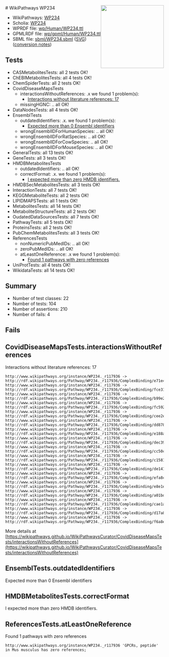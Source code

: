 <img style="float: right; width: 200px" src="../logo.png" />
# WikiPathways WP234

* WikiPathways: [WP234](https://identifiers.org/wikipathways:WP234)
* Scholia: [WP234](https://scholia.toolforge.org/wikipathways/WP234)
* WPRDF file: [wp/Human/WP234.ttl](../wp/Human/WP234.ttl)
* GPMLRDF file: [wp/gpml/Human/WP234.ttl](../wp/gpml/Human/WP234.ttl)
* SBML file: [sbml/WP234.sbml](../sbml/WP234.sbml) ([SVG](../sbml/WP234.svg)) ([conversion notes](../sbml/WP234.txt))

## Tests
* CASMetabolitesTests: all 2 tests OK!
* ChEBIMetabolitesTests: all 4 tests OK!
* ChemSpiderTests: all 2 tests OK!
* CovidDiseaseMapsTests
    * interactionsWithoutReferences: .x we found 1 problem(s):
        * [Interactions without literature references: 17](#9701cce8)
    * missingHGNC: .. all OK!
* DataNodesTests: all 4 tests OK!
* EnsemblTests
    * outdatedIdentifiers: .x. we found 1 problem(s):
        * [Expected more than 0 Ensembl identifiers](#f44398b7)
    * wrongEnsemblIDForHumanSpecies: .. all OK!
    * wrongEnsemblIDForRatSpecies: .. all OK!
    * wrongEnsemblIDForCowSpecies: .. all OK!
    * wrongEnsemblIDForMouseSpecies: .. all OK!
* GeneralTests: all 13 tests OK!
* GeneTests: all 3 tests OK!
* HMDBMetabolitesTests
    * outdatedIdentifiers: .. all OK!
    * correctFormat: .x. we found 1 problem(s):
        * [I expected more than zero HMDB identifiers.](#ad154c1e)
* HMDBSecMetabolitesTests: all 3 tests OK!
* InteractionTests: all 7 tests OK!
* KEGGMetaboliteTests: all 2 tests OK!
* LIPIDMAPSTests: all 1 tests OK!
* MetabolitesTests: all 14 tests OK!
* MetaboliteStructureTests: all 2 tests OK!
* OudatedDataSourcesTests: all 7 tests OK!
* PathwayTests: all 5 tests OK!
* ProteinsTests: all 2 tests OK!
* PubChemMetabolitesTests: all 3 tests OK!
* ReferencesTests
    * nonNumericPubMedIDs: .. all OK!
    * zeroPubMedIDs: .. all OK!
    * atLeastOneReference: .x we found 1 problem(s):
        * [Found 1 pathways with zero references](#35eb778e)
* UniProtTests: all 4 tests OK!
* WikidataTests: all 14 tests OK!


## Summary

* Number of test classes: 22
* Number of tests: 104
* Number of assertions: 210
* Number of fails: 4

## Fails

<a name="9701cce8" />

## CovidDiseaseMapsTests.interactionsWithoutReferences

Interactions without literature references: 17
```
http://www.wikipathways.org/instance/WP234._r117936 -> http://rdf.wikipathways.org/Pathway/WP234._r117936/ComplexBinding/e71e4
http://www.wikipathways.org/instance/WP234._r117936 -> http://rdf.wikipathways.org/Pathway/WP234._r117936/ComplexBinding/fce31
http://www.wikipathways.org/instance/WP234._r117936 -> http://rdf.wikipathways.org/Pathway/WP234._r117936/ComplexBinding/b99e2
http://www.wikipathways.org/instance/WP234._r117936 -> http://rdf.wikipathways.org/Pathway/WP234._r117936/ComplexBinding/fc592
http://www.wikipathways.org/instance/WP234._r117936 -> http://rdf.wikipathways.org/Pathway/WP234._r117936/ComplexBinding/cee2e
http://www.wikipathways.org/instance/WP234._r117936 -> http://rdf.wikipathways.org/Pathway/WP234._r117936/ComplexBinding/dd878
http://www.wikipathways.org/instance/WP234._r117936 -> http://rdf.wikipathways.org/Pathway/WP234._r117936/ComplexBinding/e188a
http://www.wikipathways.org/instance/WP234._r117936 -> http://rdf.wikipathways.org/Pathway/WP234._r117936/ComplexBinding/dec39
http://www.wikipathways.org/instance/WP234._r117936 -> http://rdf.wikipathways.org/Pathway/WP234._r117936/ComplexBinding/cc50c
http://www.wikipathways.org/instance/WP234._r117936 -> http://rdf.wikipathways.org/Pathway/WP234._r117936/ComplexBinding/c1581
http://www.wikipathways.org/instance/WP234._r117936 -> http://rdf.wikipathways.org/Pathway/WP234._r117936/ComplexBinding/de141
http://www.wikipathways.org/instance/WP234._r117936 -> http://rdf.wikipathways.org/Pathway/WP234._r117936/ComplexBinding/efa8c
http://www.wikipathways.org/instance/WP234._r117936 -> http://rdf.wikipathways.org/Pathway/WP234._r117936/ComplexBinding/e8e1e
http://www.wikipathways.org/instance/WP234._r117936 -> http://rdf.wikipathways.org/Pathway/WP234._r117936/ComplexBinding/a01bd
http://www.wikipathways.org/instance/WP234._r117936 -> http://rdf.wikipathways.org/Pathway/WP234._r117936/ComplexBinding/cae1a
http://www.wikipathways.org/instance/WP234._r117936 -> http://rdf.wikipathways.org/Pathway/WP234._r117936/ComplexBinding/d17a8
http://www.wikipathways.org/instance/WP234._r117936 -> http://rdf.wikipathways.org/Pathway/WP234._r117936/ComplexBinding/f6a8e
```

More details at [https://wikipathways.github.io/WikiPathwaysCurator/CovidDiseaseMapsTests/interactionsWithoutReferences](https://wikipathways.github.io/WikiPathwaysCurator/CovidDiseaseMapsTests/interactionsWithoutReferences)

<a name="f44398b7" />

## EnsemblTests.outdatedIdentifiers

Expected more than 0 Ensembl identifiers
<a name="ad154c1e" />

## HMDBMetabolitesTests.correctFormat

I expected more than zero HMDB identifiers.
<a name="35eb778e" />

## ReferencesTests.atLeastOneReference

Found 1 pathways with zero references
```
http://www.wikipathways.org/instance/WP234._r117936 'GPCRs, peptide' in Mus musculus has zero references; 
```

